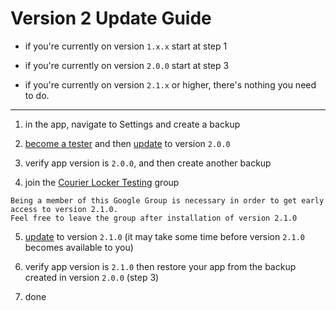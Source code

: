 Version 2 Update Guide
=====================

- if you're currently on version `1.x.x` start at step 1

- if you're currently on version `2.0.0` start at step 3

- if you're currently on version `2.1.x` or higher, there's nothing you need to do.
<hr>

1. in the app, navigate to Settings and create a backup

2. [become a tester](https://play.google.com/apps/testing/name.lmj0011.courierlocker.prod) and then [update](https://play.google.com/store/apps/details?id=name.lmj0011.courierlocker.prod) to version `2.0.0`

3. verify app version is `2.0.0`, and then create another backup

4. join the [Courier Locker Testing](https://groups.google.com/g/courier-locker-closed-testing/about) group

```
Being a member of this Google Group is necessary in order to get early access to version 2.1.0. 
Feel free to leave the group after installation of version 2.1.0
```
5. [update](https://play.google.com/store/apps/details?id=name.lmj0011.courierlocker.prod) to version `2.1.0` (it may take some time before version `2.1.0` becomes available to you)


6. verify app version is `2.1.0` then restore your app from the backup created in version `2.0.0` (step 3)

7. done